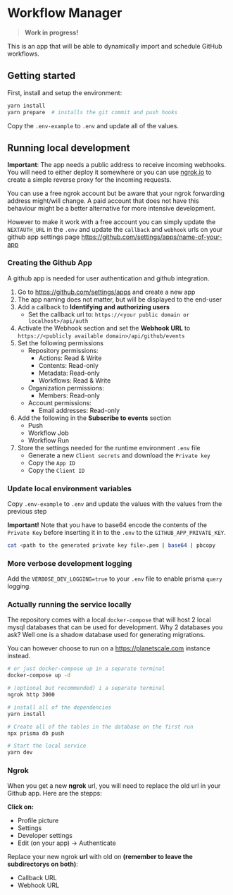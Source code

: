 # Workflow Manager

> **Work in progress!**

This is an app that will be able to dynamically import and schedule GitHub workflows.

## Getting started

First, install and setup the environment:

```bash
yarn install
yarn prepare  # installs the git commit and push hooks
```

Copy the `.env-example` to `.env` and update all of the values.

## Running local development

**Important**: The app needs a public address to receive incoming webhooks. You will need to either deploy it somewhere or you can use [ngrok.io](https://ngrok.io) to create a simple reverse proxy for the incoming requests.

You can use a free ngrok account but be aware that your ngrok forwarding address might/will change. A paid account that does not have this behaviour might be a better alternative for more intensive development.  

However to make it work with a free account you can simply update the `NEXTAUTH_URL` in the `.env` and update the `callback` and `webhook` urls on your github app settings page <https://github.com/settings/apps/name-of-your-app>

### Creating the Github App

A github app is needed for user authentication and github integration.

1. Go to <https://github.com/settings/apps> and create a new app
2. The app naming does not matter, but will be displayed to the end-user
3. Add a callback to **Identifying and authorizing users**
    - Set the callback url to: `https://<your public domain or localhost>/api/auth`
4. Activate the Webhook section and set the **Webhook URL** to `https://<publicly available domain>/api/github/events`
5. Set the following permissions
    - Repository permissions:
        - Actions: Read & Write
        - Contents: Read-only
        - Metadata: Read-only
        - Workflows: Read & Write
    - Organization permissions:
        - Members: Read-only
    - Account permissions:
        - Email addresses: Read-only
6. Add the following in the **Subscribe to events** section
    - Push
    - Workflow Job
    - Workflow Run
7. Store the settings needed for the runtime environment `.env` file
    - Generate a new `Client secrets` and download the `Private key`
    - Copy the `App ID`
    - Copy the `Client ID`

### Update local environment variables

Copy `.env-example` to `.env` and update the values with the values from the previous step

**Important!** Note that you have to base64 encode the contents of the `Private Key` before inserting it in to the `.env` to the `GITHUB_APP_PRIVATE_KEY`.

```bash
cat <path to the generated private key file>.pem | base64 | pbcopy
```

### More verbose development logging

Add the `VERBOSE_DEV_LOGGING=true` to your `.env` file to enable prisma `query` logging.

### Actually running the service locally

The repository comes with a local `docker-compose` that will host 2 local mysql databases that can be used for development. Why 2 databases you ask? Well one is a shadow database used for generating migrations.

You can however choose to run on a <https://planetscale.com> instance instead.

```bash
# or just docker-compose up in a separate terminal  
docker-compose up -d

# (optional but recommended) i a separate terminal
ngrok http 3000

# install all of the dependencies
yarn install

# Create all of the tables in the database on the first run
npx prisma db push

# Start the local service
yarn dev 
```

### Ngrok

When you get a new **ngrok** url, you will need to replace the old url in your Github app. Here are the stepps:

**Click on:**
* Profile picture
* Settings
* Developer settings
* Edit (on your app) -> Authenticate

Replace your new ngrok **url** with old on **(remember to leave the subdirectorys on both)**:
* Callback URL
* Webhook URL
